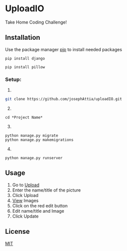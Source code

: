 # UploadIO

Take Home Coding Challenge!

## Installation

Use the package manager [pip](https://pip.pypa.io/en/stable/) to install needed packages

```
pip install django
```
```
pip install pillow
```
### Setup:

1) 
```bash
git clone https://github.com/josephAttia/uploadIO.git
```
2)
```
cd *Project Name*
```
3)
```
python manage.py migrate
python manage.py makemigrations
```
4)
```
python manage.py runserver
```


## Usage

1) Go to [Upload](http://127.0.0.1:8000/upload/)
2) Enter the name/title of the picture
3) Click Upload
4) [View](http://127.0.0.1:8000/upload/) Images
5) Click on the red edit button 
6) Edit name/title and Image
7) Click Update
 

## License
[MIT](https://choosealicense.com/licenses/mit/)
